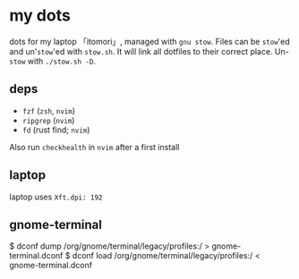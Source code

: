 # my dots

dots for my laptop 「itomori」, managed with `gnu stow`.
Files can be `stow`'ed and un'`stow`'ed with `stow.sh`.
It will link all dotfiles to their correct place.
Un-`stow` with `./stow.sh -D`.

## deps
+ `fzf` (`zsh`, `nvim`)
+ `ripgrep` (`nvim`)
+ `fd` (rust find; `nvim`)

Also run `checkhealth` in `nvim` after a first install

## laptop
laptop uses `Xft.dpi: 192`

## gnome-terminal

$ dconf dump /org/gnome/terminal/legacy/profiles:/ > gnome-terminal.dconf
$ dconf load /org/gnome/terminal/legacy/profiles:/ < gnome-terminal.dconf
